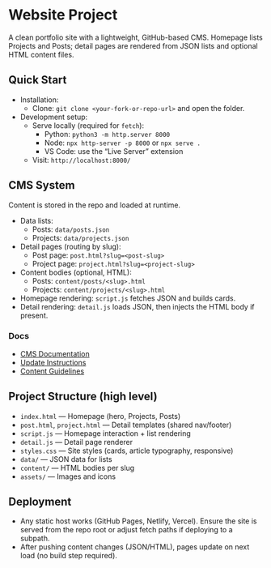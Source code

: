 # Website Project

A clean portfolio site with a lightweight, GitHub-based CMS. Homepage lists Projects and Posts; detail pages are rendered from JSON lists and optional HTML content files.

## Quick Start
- Installation:
  - Clone: `git clone <your-fork-or-repo-url>` and open the folder.
- Development setup:
  - Serve locally (required for `fetch`):
    - Python: `python3 -m http.server 8000`
    - Node: `npx http-server -p 8000` or `npx serve .`
    - VS Code: use the “Live Server” extension
  - Visit: `http://localhost:8000/`

## CMS System
Content is stored in the repo and loaded at runtime.

- Data lists:
  - Posts: `data/posts.json`
  - Projects: `data/projects.json`
- Detail pages (routing by slug):
  - Post page: `post.html?slug=<post-slug>`
  - Project page: `project.html?slug=<project-slug>`
- Content bodies (optional, HTML):
  - Posts: `content/posts/<slug>.html`
  - Projects: `content/projects/<slug>.html`
- Homepage rendering: `script.js` fetches JSON and builds cards.
- Detail rendering: `detail.js` loads JSON, then injects the HTML body if present.

### Docs
- [CMS Documentation](./docs/cms/)
- [Update Instructions](./docs/cms/updating.md)
- [Content Guidelines](./docs/cms/content-guidelines.md)

## Project Structure (high level)
- `index.html` — Homepage (hero, Projects, Posts)
- `post.html`, `project.html` — Detail templates (shared nav/footer)
- `script.js` — Homepage interaction + list rendering
- `detail.js` — Detail page renderer
- `styles.css` — Site styles (cards, article typography, responsive)
- `data/` — JSON data for lists
- `content/` — HTML bodies per slug
- `assets/` — Images and icons

## Deployment
- Any static host works (GitHub Pages, Netlify, Vercel). Ensure the site is served from the repo root or adjust fetch paths if deploying to a subpath.
- After pushing content changes (JSON/HTML), pages update on next load (no build step required).
